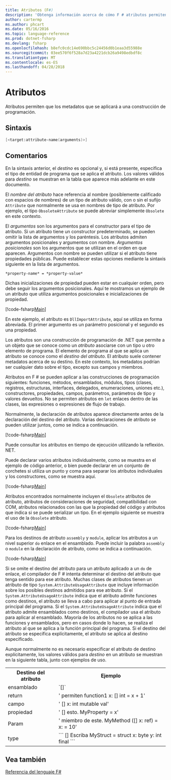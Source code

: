 ```yaml
---
title: Atributos (F#)
description: 'Obtenga información acerca de cómo F # atributos permiten que los metadatos que se aplicará a una construcción de programación.'
author: cartermp
ms.author: phcart
ms.date: 05/16/2016
ms.topic: language-reference
ms.prod: dotnet-fsharp
ms.devlang: fsharp
ms.openlocfilehash: b8efc0cdc14e690bbc5c24456d0b1eaa3d55988e
ms.sourcegitcommit: 03ee570f6f528a7d23a4221dcb26a9498edbdf8c
ms.translationtype: MT
ms.contentlocale: es-ES
ms.lasthandoff: 04/28/2018
---
```

# <a name="attributes"></a>Atributos

Atributos permiten que los metadatos que se aplicará a una construcción de programación.

## <a name="syntax"></a>Sintaxis

```fsharp
[<target:attribute-name(arguments)>]
```

## <a name="remarks"></a>Comentarios

En la sintaxis anterior, el *destino* es opcional y, si está presente, especifica el tipo de entidad de programa que se aplica el atributo. Los valores válidos para *destino* se muestran en la tabla que aparece más adelante en este documento.

El *nombre del atributo* hace referencia al nombre (posiblemente calificado con espacios de nombres) de un tipo de atributo válido, con o sin el sufijo `Attribute` que normalmente se usa en nombres de tipo de atributo. Por ejemplo, el tipo `ObsoleteAttribute` se puede abreviar simplemente `Obsolete` en este contexto.

El *argumentos* son los argumentos para el constructor para el tipo de atributo. Si un atributo tiene un constructor predeterminado, se pueden omitir la lista de argumentos y los paréntesis. Los atributos admiten argumentos posicionales y argumentos con nombre. *Argumentos posicionales* son los argumentos que se utilizan en el orden en que aparecen. Argumentos con nombre se pueden utilizar si el atributo tiene propiedades públicas. Puede establecer estas opciones mediante la sintaxis siguiente en la lista de argumentos.

```
*property-name* = *property-value*
```

Dichas inicializaciones de propiedad pueden estar en cualquier orden, pero debe seguir los argumentos posicionales. Aquí te mostramos un ejemplo de un atributo que utiliza argumentos posicionales e inicializaciones de propiedad.

[!code-fsharp[Main](../../../samples/snippets/fsharp/lang-ref-2/snippet6202.fs)]

En este ejemplo, el atributo es `DllImportAttribute`, aquí se utiliza en forma abreviada. El primer argumento es un parámetro posicional y el segundo es una propiedad.

Los atributos son una construcción de programación de .NET que permite a un objeto que se conoce como un *atributo* asociarse con un tipo u otro elemento de programa. El elemento de programa al que se aplica un atributo se conoce como el *destino del atributo*. El atributo suele contener metadatos acerca de su destino. En este contexto, los metadatos podrían ser cualquier dato sobre el tipo, excepto sus campos y miembros.

Atributos en F # se pueden aplicar a las construcciones de programación siguientes: funciones, métodos, ensamblados, módulos, tipos (clases, registros, estructuras, interfaces, delegados, enumeraciones, uniones etc.), constructores, propiedades, campos, parámetros, parámetros de tipo y valores devueltos. No se permiten atributos en `let` enlaces dentro de las clases, las expresiones o expresiones de flujo de trabajo.

Normalmente, la declaración de atributos aparece directamente antes de la declaración del destino del atributo. Varias declaraciones de atributo se pueden utilizar juntos, como se indica a continuación.

[!code-fsharp[Main](../../../samples/snippets/fsharp/lang-ref-2/snippet6603.fs)]

Puede consultar los atributos en tiempo de ejecución utilizando la reflexión. NET.

Puede declarar varios atributos individualmente, como se muestra en el ejemplo de código anterior, o bien puede declarar en un conjunto de corchetes si utiliza un punto y coma para separar los atributos individuales y los constructores, como se muestra aquí.

[!code-fsharp[Main](../../../samples/snippets/fsharp/lang-ref-2/snippet6604.fs)]

Atributos encontrados normalmente incluyen el `Obsolete` atributos de atributo, atributos de consideraciones de seguridad, compatibilidad con COM, atributos relacionados con las que la propiedad del código y atributos que indica si se puede serializar un tipo. En el ejemplo siguiente se muestra el uso de la `Obsolete` atributo.

[!code-fsharp[Main](../../../samples/snippets/fsharp/lang-ref-2/snippet6605.fs)]

Para los destinos de atributo `assembly` y `module`, aplicar los atributos a un nivel superior `do` enlace en el ensamblado. Puede incluir la palabra `assembly` o `module` en la declaración de atributo, como se indica a continuación.

[!code-fsharp[Main](../../../samples/snippets/fsharp/lang-ref-2/snippet6606.fs)]

Si se omite el destino del atributo para un atributo aplicado a un `do` de enlace, el compilador de F # intenta determinar el destino del atributo que tenga sentido para ese atributo. Muchas clases de atributos tienen un atributo de tipo `System.AttributeUsageAttribute` que incluye información sobre los posibles destinos admitidos para ese atributo. Si el `System.AttributeUsageAttribute` indica que el atributo admite funciones como destinos, el atributo se lleva a cabo para aplicar al punto de entrada principal del programa. Si el `System.AttributeUsageAttribute` indica que el atributo admite ensamblados como destinos, el compilador usa el atributo para aplicar al ensamblado. Mayoría de los atributos no se aplica a las funciones y ensamblados, pero en casos donde lo hacen, se realiza el atributo al que se aplica a la función principal del programa. Si el destino del atributo se especifica explícitamente, el atributo se aplica al destino especificado.

Aunque normalmente no es necesario especificar el atributo de destino explícitamente, los valores válidos para *destino* en un atributo se muestran en la siguiente tabla, junto con ejemplos de uso.

<table>
  <tr>
    <th>Destino del atributo</td>
    <th>Ejemplo</td> 
  </tr>
  <tr>
    <td>ensamblado</td>
    <td>`[<assembly: AssemblyVersionAttribute("1.0.0.0")>]`</td> 
  </tr>
  <tr>
    <td>return</td>
    <td>' permiten function1 x: [<return: Obsolete>] int = x + 1'</td> 
  </tr>
  <tr>
    <td>campo</td>
    <td>' [<field: DefaultValue>] x: int mutable val'</td> 
  </tr>
  <tr>
    <td>propiedad</td>
    <td>' [<property: Obsolete>] esto. MyProperty = x'</td> 
  </tr>
  <tr>
    <td>Param</td>
    <td>' miembro de este. MyMethod ([<param: Out>] x: ref<int>) = x: = 10'</td> 
  </tr>
  <tr>
    <td>type</td>
    <td>
        ```
        [<type: StructLayout(Sequential)>] Escriba MyStruct = struct x: byte y: int final ```
    </td> 
  </tr>
</table>

## <a name="see-also"></a>Vea también

[Referencia del lenguaje F#](index.md)

